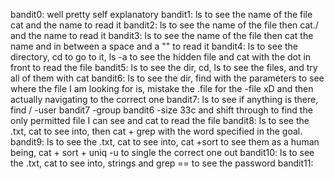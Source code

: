 bandit0: well pretty self explanatory
bandit1: ls to see the name of the file cat and the name to read it
bandit2: ls to see the name of the file then cat./ and the name to read it
bandit3: ls to see the name of the file then cat the name and in between a space and a "\" to read it
bandit4: ls to see the directory, cd to go to it, ls -a to see the hidden file and cat with the dot in front to read the file
bandit5: ls to see the dir, cd, ls to see the files, and try all of them with cat
bandit6: ls to see the dir, find with the parameters to see where the file I am looking for is, mistake the .file for the -file xD and then actually navigating to the correct one
bandit7: ls to see if anything is there, find / -user bandit7 -group bandit6 -size 33c and shift through to find the only permitted file I can see and cat to read the file
bandit8: ls to see the .txt, cat to see into, then cat + grep with the word specified in the goal.
bandit9: ls to see the .txt, cat to see into, cat +sort to see them as a human being, cat + sort + uniq -u to single the correct one out
bandit10: ls to see the .txt, cat to see into, strings and grep == to see the password
bandit11: 
